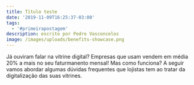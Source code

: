 ```yaml
---
title: Título teste
date: '2019-11-09T16:25:37-03:00'
tags:
  - '#primeirapostagem'
description: escrito por Pedro Vasconcelos
image: /images/uploads/benefits-showcase.png
---
```

Já ouviram falar na vitrine digital? Empresas que usam vendem em média 20% a mais no seu faturmanento mensal! Mas como funciona? A seguir vamos abordar algumas dúvidas frequentes que lojistas tem ao tratar da digitalização das suas vitrines.
